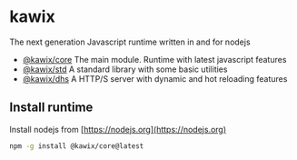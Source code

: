 # kawix 

The next generation Javascript runtime written in and for nodejs


* [@kawix/core](./core) The main module. Runtime with latest javascript features 
* [@kawix/std](./std) A standard library with some basic utilities
* [@kawix/dhs](./dhs) A HTTP/S server with dynamic and hot reloading features


## Install runtime 

Install nodejs from [https://nodejs.org](https://nodejs.org)

```bash
npm -g install @kawix/core@latest
``` 

